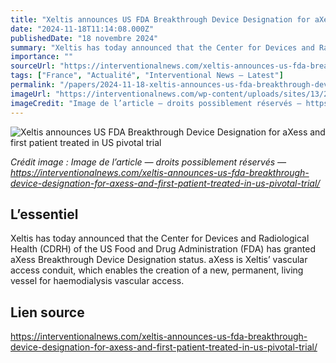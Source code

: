 ```yaml
---
title: "Xeltis announces US FDA Breakthrough Device Designation for aXess and first patient treated in US pivotal trial"
date: "2024-11-18T11:14:08.000Z"
publishedDate: "18 novembre 2024"
summary: "Xeltis has today announced that the Center for Devices and Radiological Health (CDRH) of the US Food and Drug Administration (FDA) has granted aXess Breakthrough Device Designation status. aXess is Xeltis’ vascular access conduit, which enables the creation of a new, permanent, living vessel for haemodialysis vascular access."
importance: ""
sourceUrl: "https://interventionalnews.com/xeltis-announces-us-fda-breakthrough-device-designation-for-axess-and-first-patient-treated-in-us-pivotal-trial/"
tags: ["France", "Actualité", "Interventional News — Latest"]
permalink: "/papers/2024-11-18-xeltis-announces-us-fda-breakthrough-device-designation-for-axess-and-first-patient-treated-in-us-pivotal-trial"
imageUrl: "https://interventionalnews.com/wp-content/uploads/sites/13/2024/11/xeltis-logo-featured.jpg"
imageCredit: "Image de l’article — droits possiblement réservés — https://interventionalnews.com/xeltis-announces-us-fda-breakthrough-device-designation-for-axess-and-first-patient-treated-in-us-pivotal-trial/"
---
```


![Xeltis announces US FDA Breakthrough Device Designation for aXess and first patient treated in US pivotal trial](https://interventionalnews.com/wp-content/uploads/sites/13/2024/11/xeltis-logo-featured.jpg)

*Crédit image : Image de l’article — droits possiblement réservés — https://interventionalnews.com/xeltis-announces-us-fda-breakthrough-device-designation-for-axess-and-first-patient-treated-in-us-pivotal-trial/*

## L’essentiel

Xeltis has today announced that the Center for Devices and Radiological Health (CDRH) of the US Food and Drug Administration (FDA) has granted aXess Breakthrough Device Designation status. aXess is Xeltis’ vascular access conduit, which enables the creation of a new, permanent, living vessel for haemodialysis vascular access.

## Lien source

https://interventionalnews.com/xeltis-announces-us-fda-breakthrough-device-designation-for-axess-and-first-patient-treated-in-us-pivotal-trial/
